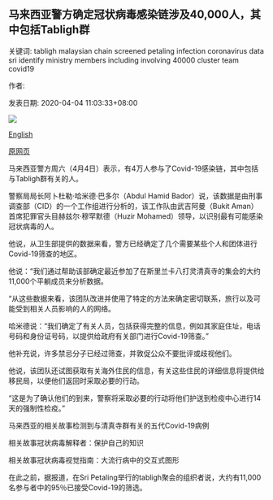 ## 马来西亚警方确定冠状病毒感染链涉及40,000人，其中包括Tabligh群

关键词: tabligh malaysian chain screened petaling infection coronavirus data sri identify ministry members including involving 40000 cluster team covid19

作者: 

发表日期: 2020-04-04 11:03:33+08:00

![](https://www.straitstimes.com/sites/default/files/styles/x_large/public/articles/2020/04/04/nz_sripetaling_040464.jpg?itok=tqNPFhLk)

[English](Malaysian%20police%20identify%20coronavirus%20infection%20chain%20involving%2040%2C000%20people%2C%20including%20tabligh%20cluster.md)

[原网页](https://www.straitstimes.com/asia/se-asia/malaysian-police-identify-coronavirus-infection-chain-involving-40000-people-including)

马来西亚警方周六（4月4日）表示，有4万人参与了Covid-19感染链，其中包括与Tabligh群有关的人。

警察局局长阿卜杜勒·哈米德·巴多尔（Abdul Hamid Bador）说，该数据是由刑事调查部（CID）的一个工作组进行分析的，该工作队由武吉阿曼（Bukit Aman）首席犯罪官头目赫兹尔·穆罕默德（Huzir Mohamed）领导，以识别最有可能感染冠状病毒的人。

他说，从卫生部提供的数据来看，警方已经确定了几个需要某些个人和团体进行Covid-19筛查的地区。

他说：“我们通过帮助该部确定最近参加了在斯里兰卡八打灵清真寺的集会的大约11,000个平躺成员来分析数据。

“从这些数据来看，该团队改进并使用了特定的方法来确定密切联系，旅行以及可能受到相关人员影响的人的网络。

哈米德说：“我们确定了有关人员，包括获得完整的信息，例如其家庭住址，电话号码和身份证号码，以提供给政府有关部门进行Covid-19筛查。”

他补充说，许多禁忌分子已经过筛查，并敦促公众不要批评或歧视他们。

他说，该团队还试图获取有关海外住民的信息，有关这些住民的详细信息将提供给移民局，以便他们返回时采取必要的行动。

“这是为了确认他们的到来，警察将采取必要的行动将他们护送到检疫中心进行14天的强制性检疫。”

马来西亚的相关故事检测到与清真寺群有关的五代Covid-19病例

相关故事冠状病毒解释者：保护自己的知识

相关故事冠状病毒视觉指南：大流行病中的交互式图形

在此之前，据报道，在Sri Petaling举行的tabligh聚会的组织者说，大约有11,000名参与者中的95％已接受Covid-19的筛选。